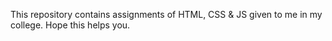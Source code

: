 This repository contains assignments of HTML, CSS & JS given to me in my college.
Hope this helps you.